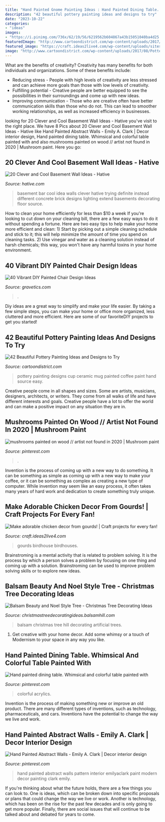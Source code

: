 ```yaml
---
title: "Hand Painted Gnome Painting Ideas : Hand Painted Dining Table. Whimsical And Colorful Table Painted With"
description: "42 beautiful pottery painting ideas and designs to try"
date: "2023-10-22"
categories:
- "ideas"
images:
- "https://i.pinimg.com/736x/62/19/56/6219562b604867a43b15051040ba4d25.jpg"
featuredImage: "http://www.cartoondistrict.com/wp-content/uploads/2017/08/Pottery-Painting-Ideas-and-Designs53ce2b3a4c2973e6bcc791e00a28f8ee-pottery-painting-designs-painted-pottery-ideas.jpg"
featured_image: "https://craft.ideas2live4.com/wp-content/uploads/sites/4/2016/08/Gourd-Art-14.jpg"
image: "http://www.cartoondistrict.com/wp-content/uploads/2017/08/Pottery-Painting-Ideas-and-Designs53ce2b3a4c2973e6bcc791e00a28f8ee-pottery-painting-designs-painted-pottery-ideas.jpg"
---
```



What are the benefits of creativity?
Creativity has many benefits for both individuals and organizations. Some of these benefits include: 
- Reducing stress - People with high levels of creativity are less stressed and can achieve more goals than those with low levels of creativity. 
- Fulfilling potential - Creative people are better equipped to see the possibilities in their surroundings and come up with new ideas. 
- Improving communication - Those who are creative often have better communication skills than those who do not. This can lead to smoother working relationships, as well as increased efficiency in businesses.

	

		
looking for 20 Clever and Cool Basement Wall Ideas - Hative you've visit to the right place. We have 8 Pics about 20 Clever and Cool Basement Wall Ideas - Hative like Hand Painted Abstract Walls - Emily A. Clark | Decor interior design, Hand painted dining table. Whimsical and colorful table painted with and also mushrooms painted on wood // artist not found in 2020 | Mushroom paint. Here you go:
		
    
## 20 Clever And Cool Basement Wall Ideas - Hative

<img loading=lazy src="https://hative.com/wp-content/uploads/2014/05/basement-wall-ideas/4-basement-bar-wall-idea.jpg" onerror="this.onerror=null;this.src='https://tse2.mm.bing.net/th?id=OIP.VrK1x4OanKNsJ2TRbGXaCgHaE8&amp;pid=15.1';" alt="20 Clever and Cool Basement Wall Ideas - Hative">

_Source: hative.com_

>basement bar cool idea walls clever hative trying definite instead different concrete brick designs lighting extend basements decorating floor source. 

	

How to clean your home efficiently for less than $10 a week
If you're looking to cut down on your cleaning bill, there are a few easy ways to do it without spending a fortune. Here are two easy tips to help make your home more efficient and clean: 1) Start by picking out a simple cleaning schedule and stick to it; this will help minimize the amount of time you spend on cleaning tasks. 2) Use vinegar and water as a cleaning solution instead of harsh chemicals; this way, you won't have any harmful toxins in your home environment.

    
## 40 Vibrant DIY Painted Chair Design Ideas

<img loading=lazy src="https://www.gravetics.com/wp-content/uploads/2017/08/DIY-Chair-Furniture-Art-Look-at-what-a-little-paint-and-fabric-can-do-to-and-old-chair.jpg" onerror="this.onerror=null;this.src='https://tse2.mm.bing.net/th?id=OIP.5fc6ID9aAkxFa6m4nhvbUgHaNO&amp;pid=15.1';" alt="40 Vibrant DIY Painted Chair Design Ideas">

_Source: gravetics.com_

>. 

	

Diy ideas are a great way to simplify and make your life easier. By taking a few simple steps, you can make your home or office more organized, less cluttered and more efficient. Here are some of our favoriteDIY projects to get you started!

    
## 42 Beautiful Pottery Painting Ideas And Designs To Try

<img loading=lazy src="http://www.cartoondistrict.com/wp-content/uploads/2017/08/Pottery-Painting-Ideas-and-Designs53ce2b3a4c2973e6bcc791e00a28f8ee-pottery-painting-designs-painted-pottery-ideas.jpg" onerror="this.onerror=null;this.src='https://tse3.mm.bing.net/th?id=OIP.gRo0Aj50ZCpkJnylIsFjGgHaJ4&amp;pid=15.1';" alt="42 Beautiful Pottery Painting Ideas and Designs to Try">

_Source: cartoondistrict.com_

>pottery painting designs cup ceramic mug painted coffee paint hand source easy. 

	

Creative people come in all shapes and sizes. Some are artists, musicians, designers, architects, or writers. They come from all walks of life and have different interests and goals. Creative people have a lot to offer the world and can make a positive impact on any situation they are in.

    
## Mushrooms Painted On Wood // Artist Not Found In 2020 | Mushroom Paint

<img loading=lazy src="https://i.pinimg.com/736x/62/19/56/6219562b604867a43b15051040ba4d25.jpg" onerror="this.onerror=null;this.src='https://tse3.mm.bing.net/th?id=OIP.7yUW3RhvPAbXl2TbSFYs6wHaKN&amp;pid=15.1';" alt="mushrooms painted on wood // artist not found in 2020 | Mushroom paint">

_Source: pinterest.com_

>. 

	

Invention is the process of coming up with a new way to do something. It can be something as simple as coming up with a new way to make your coffee, or it can be something as complex as creating a new type of computer. While invention may seem like an easy process, it often takes many years of hard work and dedication to create something truly unique.

    
## Make Adorable Chicken Decor From Gourds! | Craft Projects For Every Fan!

<img loading=lazy src="https://craft.ideas2live4.com/wp-content/uploads/sites/4/2016/08/Gourd-Art-14.jpg" onerror="this.onerror=null;this.src='https://tse4.mm.bing.net/th?id=OIP.OeMAphe8T7SzRB17Wm6qngHaJ9&amp;pid=15.1';" alt="Make adorable chicken decor from gourds! | Craft projects for every fan!">

_Source: craft.ideas2live4.com_

>gourds birdhouse birdhouses. 

	

Brainstroming is a mental activity that is related to problem solving. It is the process by which a person solves a problem by focusing on one thing and coming up with a solution. Brainstroming can be used to improve problem solving skills or to explore new ideas.

    
## Balsam Beauty And Noel Style Tree - Christmas Tree Decorating Ideas

<img loading=lazy src="http://christmastreedecoratingideas.balsamhill.com/wp-content/uploads/2014/11/BFR-T-11.jpg" onerror="this.onerror=null;this.src='https://tse4.mm.bing.net/th?id=OIP.cTo5xZrJCMnyVMyllJjxbwHaJx&amp;pid=15.1';" alt="Balsam Beauty and Noel Style Tree - Christmas Tree Decorating Ideas">

_Source: christmastreedecoratingideas.balsamhill.com_

>balsam christmas tree hill decorating artificial trees. 

	

1. Get creative with your home decor. Add some whimsy or a touch of Modernism to your space in any way you like. 

    
## Hand Painted Dining Table. Whimsical And Colorful Table Painted With

<img loading=lazy src="https://i.pinimg.com/736x/96/1d/af/961dafff13a909b02b7529c6a5d81303--hand-painted-acrylics.jpg" onerror="this.onerror=null;this.src='https://tse2.mm.bing.net/th?id=OIP.DfKDskTKnea-6x4kCBOXVwHaJ3&amp;pid=15.1';" alt="Hand painted dining table. Whimsical and colorful table painted with">

_Source: pinterest.com_

>colorful acrylics. 

	

Invention is the process of making something new or improve an old product. There are many different types of inventions, such as technology, pharmaceuticals, and cars. Inventions have the potential to change the way we live and work.

    
## Hand Painted Abstract Walls - Emily A. Clark | Decor Interior Design

<img loading=lazy src="https://i.pinimg.com/736x/0b/45/1c/0b451ce43f4bca49fe906a91f039897f.jpg" onerror="this.onerror=null;this.src='https://tse4.mm.bing.net/th?id=OIP.jE_cZrwKNuyZPZ5ynkpz5wHaK4&amp;pid=15.1';" alt="Hand Painted Abstract Walls - Emily A. Clark | Decor interior design">

_Source: pinterest.com_

>hand painted abstract walls pattern interior emilyaclark paint modern decor painting clark emily. 

	

If you're thinking about what the future holds, there are a few things you can look to. One is ideas, which can be broken down into specific proposals or plans that could change the way we live or work. Another is technology, which has been on the rise for the past few decades and is only going to get more popular. Finally, there are social issues that will continue to be talked about and debated for years to come.

